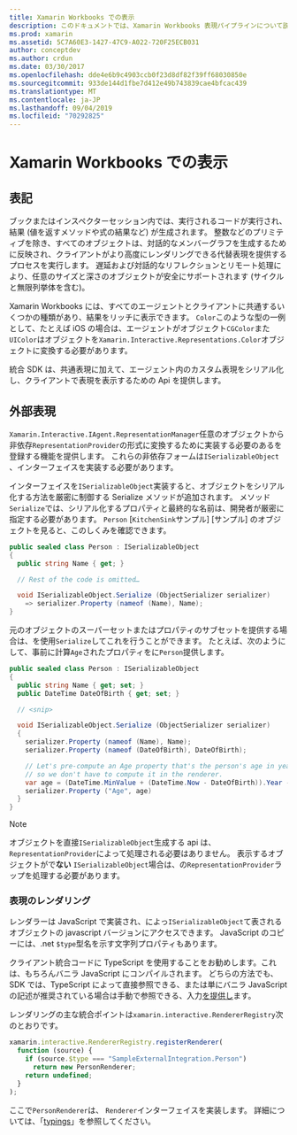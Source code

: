 ```yaml
---
title: Xamarin Workbooks での表示
description: このドキュメントでは、Xamarin Workbooks 表現パイプラインについて説明します。これにより、値を返すコードの豊富な結果を表示できます。
ms.prod: xamarin
ms.assetid: 5C7A60E3-1427-47C9-A022-720F25ECB031
author: conceptdev
ms.author: crdun
ms.date: 03/30/2017
ms.openlocfilehash: dde4e6b9c4903ccb0f23d8df82f39ff68030850e
ms.sourcegitcommit: 933de144d1fbe7d412e49b743839cae4bfcac439
ms.translationtype: MT
ms.contentlocale: ja-JP
ms.lasthandoff: 09/04/2019
ms.locfileid: "70292825"
---
```

# <a name="representations-in-xamarin-workbooks"></a>Xamarin Workbooks での表示

## <a name="representations"></a>表記

ブックまたはインスペクターセッション内では、実行されるコードが実行され、結果 (値を返すメソッドや式の結果など) が生成されます。 整数などのプリミティブを除き、すべてのオブジェクトは、対話的なメンバーグラフを生成するために反映され、クライアントがより高度にレンダリングできる代替表現を提供するプロセスを実行します。 遅延および対話的なリフレクションとリモート処理により、任意のサイズと深さのオブジェクトが安全にサポートされます (サイクルと無限列挙体を含む)。

Xamarin Workbooks には、すべてのエージェントとクライアントに共通するいくつかの種類があり、結果をリッチに表示できます。 `Color`このような型の一例として、たとえば iOS の場合は、エージェントがオブジェクト`CGColor`また`UIColor`はオブジェクトを`Xamarin.Interactive.Representations.Color`オブジェクトに変換する必要があります。

統合 SDK は、共通表現に加えて、エージェント内のカスタム表現をシリアル化し、クライアントで表現を表示するための Api を提供します。

## <a name="external-representations"></a>外部表現

`Xamarin.Interactive.IAgent.RepresentationManager`任意のオブジェクトから非依存`RepresentationProvider`の形式に変換するために実装する必要のあるを登録する機能を提供します。 これらの非依存フォームは`ISerializableObject` 、インターフェイスを実装する必要があります。

インターフェイスを`ISerializableObject`実装すると、オブジェクトをシリアル化する方法を厳密に制御する Serialize メソッドが追加されます。 メソッド`Serialize`では、シリアル化するプロパティと最終的な名前は、開発者が厳密に指定する必要があります。 `Person` [`KitchenSink`サンプル] [サンプル] のオブジェクトを見ると、このしくみを確認できます。

```csharp
public sealed class Person : ISerializableObject
{
  public string Name { get; }

  // Rest of the code is omitted…

  void ISerializableObject.Serialize (ObjectSerializer serializer)
    => serializer.Property (nameof (Name), Name);
}
```

元のオブジェクトのスーパーセットまたはプロパティのサブセットを提供する場合は、を使用`Serialize`してこれを行うことができます。 たとえば、次のようにして、事前に計算`Age`されたプロパティをに`Person`提供します。

```csharp
public sealed class Person : ISerializableObject
{
  public string Name { get; set; }
  public DateTime DateOfBirth { get; set; }

  // <snip>

  void ISerializableObject.Serialize (ObjectSerializer serializer)
  {
    serializer.Property (nameof (Name), Name);
    serializer.Property (nameof (DateOfBirth), DateOfBirth);

    // Let's pre-compute an Age property that's the person's age in years,
    // so we don't have to compute it in the renderer.
    var age = (DateTime.MinValue + (DateTime.Now - DateOfBirth)).Year - 1;
    serializer.Property ("Age", age)
  }
}
```

> [!NOTE]
> オブジェクトを直接`ISerializableObject`生成する api は、 `RepresentationProvider`によって処理される必要はありません。 表示するオブジェクトがで**ない** `ISerializableObject`場合は、の`RepresentationProvider`ラップを処理する必要があります。

### <a name="rendering-a-representation"></a>表現のレンダリング

レンダラーは JavaScript で実装され、によっ`ISerializableObject`て表されるオブジェクトの javascript バージョンにアクセスできます。 JavaScript のコピーには、.net `$type`型名を示す文字列プロパティもあります。

クライアント統合コードに TypeScript を使用することをお勧めします。これは、もちろんバニラ JavaScript にコンパイルされます。 どちらの方法でも、SDK では、TypeScript によって直接参照できる、または単にバニラ JavaScript の記述が推奨されている場合は手動で参照できる、入力[を提供し][typings]ます。

レンダリングの主な統合ポイントは`xamarin.interactive.RendererRegistry`次のとおりです。

```js
xamarin.interactive.RendererRegistry.registerRenderer(
  function (source) {
    if (source.$type === "SampleExternalIntegration.Person")
      return new PersonRenderer;
    return undefined;
  }
);
```

ここで`PersonRenderer`は、 `Renderer`インターフェイスを実装します。 詳細については、「[typings][typings]」を参照してください。

[typings]: https://github.com/xamarin/Workbooks/blob/master/SDK/typings/xamarin-interactive.d.ts
